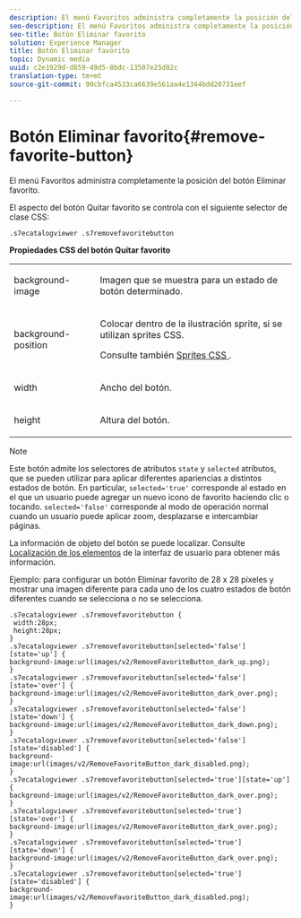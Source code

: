 ```yaml
---
description: El menú Favoritos administra completamente la posición del botón Eliminar favorito.
seo-description: El menú Favoritos administra completamente la posición del botón Eliminar favorito.
seo-title: Botón Eliminar favorito
solution: Experience Manager
title: Botón Eliminar favorito
topic: Dynamic media
uuid: c2e1929d-d859-49d5-8bdc-13507e25d02c
translation-type: tm+mt
source-git-commit: 90cbfca4533ca6639e561aa4e1344bdd20731eef

---
```



# Botón Eliminar favorito{#remove-favorite-button}

El menú Favoritos administra completamente la posición del botón Eliminar favorito.

<!--<a id="section_061E550C1C1D4DB2BD663A898895B38C"></a>-->

El aspecto del botón Quitar favorito se controla con el siguiente selector de clase CSS:

```
.s7ecatalogviewer .s7removefavoritebutton
```

**Propiedades CSS del botón Quitar favorito**

<table id="table_C48C56E696304C9BAFEE71BA9EA9A174"> 
 <tbody> 
  <tr> 
   <td colname="col1"> <p> <span class="codeph"> background-image </span> </p> </td> 
   <td colname="col2"> <p> Imagen que se muestra para un estado de botón determinado. </p> </td> 
  </tr> 
  <tr> 
   <td colname="col1"> <p> <span class="codeph"> background-position </span> </p> </td> 
   <td colname="col2"> <p> Colocar dentro de la ilustración sprite, si se utilizan sprites CSS. </p> <p>Consulte también <a href="../../../c-html5-s7-aem-asset-viewers/c-html5-20-ecatalog-viewer-about/c-html5-20-ecatalog-viewer-customizingviewer/c-html5-20-ecatalog-viewer-customizingviewer.md#section-9d570f95eb2443aca74c1b02f6e89aff" format="dita" scope="local"> Sprites CSS </a>. </p> </td> 
  </tr> 
  <tr> 
   <td colname="col1"> <p> <span class="codeph"> width </span> </p> </td> 
   <td colname="col2"> <p>Ancho del botón. </p> </td> 
  </tr> 
  <tr> 
   <td colname="col1"> <p> <span class="codeph"> height </span> </p> </td> 
   <td colname="col2"> <p>Altura del botón. </p> </td> 
  </tr> 
 </tbody> 
</table>

>[!NOTE]
>
>Este botón admite los selectores de atributos `state` y `selected` atributos, que se pueden utilizar para aplicar diferentes apariencias a distintos estados de botón. En particular, `selected='true'` corresponde al estado en el que un usuario puede agregar un nuevo icono de favorito haciendo clic o tocando. `selected='false'` corresponde al modo de operación normal cuando un usuario puede aplicar zoom, desplazarse e intercambiar páginas.

La información de objeto del botón se puede localizar. Consulte [Localización de los elementos](../../../c-html5-s7-aem-asset-viewers/c-html5-20-ecatalog-viewer-about/c-html5-20-ecatalog-viewer-localization.md#concept-cbfc39344c494eb7b9f6a272cff0cc74) de la interfaz de usuario para obtener más información.

Ejemplo: para configurar un botón Eliminar favorito de 28 x 28 píxeles y mostrar una imagen diferente para cada uno de los cuatro estados de botón diferentes cuando se selecciona o no se selecciona.

```
.s7ecatalogviewer .s7removefavoritebutton { 
 width:28px; 
 height:28px; 
} 
.s7ecatalogviewer .s7removefavoritebutton[selected='false'][state='up'] { 
background-image:url(images/v2/RemoveFavoriteButton_dark_up.png); 
} 
.s7ecatalogviewer .s7removefavoritebutton[selected='false'][state='over'] { 
background-image:url(images/v2/RemoveFavoriteButton_dark_over.png); 
} 
.s7ecatalogviewer .s7removefavoritebutton[selected='false'][state='down'] { 
background-image:url(images/v2/RemoveFavoriteButton_dark_down.png); 
} 
.s7ecatalogviewer .s7removefavoritebutton[selected='false'][state='disabled'] { 
background-image:url(images/v2/RemoveFavoriteButton_dark_disabled.png); 
} 
.s7ecatalogviewer .s7removefavoritebutton[selected='true'][state='up'] { 
background-image:url(images/v2/RemoveFavoriteButton_dark_over.png); 
} 
.s7ecatalogviewer .s7removefavoritebutton[selected='true'][state='over'] { 
background-image:url(images/v2/RemoveFavoriteButton_dark_over.png); 
} 
.s7ecatalogviewer .s7removefavoritebutton[selected='true'][state='down'] { 
background-image:url(images/v2/RemoveFavoriteButton_dark_over.png); 
} 
.s7ecatalogviewer .s7removefavoritebutton[selected='true'][state='disabled'] { 
background-image:url(images/v2/RemoveFavoriteButton_dark_disabled.png); 
}
```

